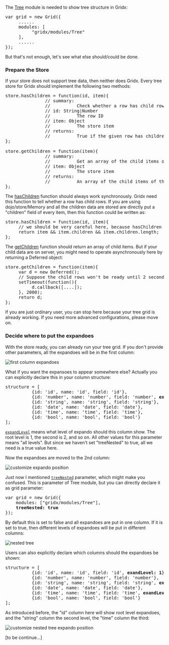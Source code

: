 The [Tree](http://oria.github.io/gridx/apidoc/index.html#1.2/gridx/modules/Tree) module is needed to show tree structure in Gridx:

<pre>
var grid = new Grid({
     ......
     modules: [
          "gridx/modules/Tree"
     ],
     ......
});
</pre>

But that's not enough, let's see what else should/could be done.

### Prepare the Store
If your store does not support tree data, then neither does Gridx. Every tree store for Gridx should implement the following two methods:

<pre>
store.hasChildren = function(id, item){
               // summary:
               //          Check whether a row has child rows. This function should not throw any error.
               // id: String|Number
               //          The row ID
               // item: Object
               //          The store item
               // returns:
               //          True if the given row has children, false otherwise.
};

store.getChildren = function(item){
               // summary:
               //          Get an array of the child items of the given row item.
               // item: Object
               //          The store item
               // returns:
               //          An array of the child items of the given row item.
};
</pre>

The [hasChildren](http://oria.github.io/gridx/apidoc/index.html#1.2/gridx/modules/Tree.__TreeStoreMixin#hasChildren) function should always work synchronously. Gridx need this function to tell whether a row has child rows. If you are using dojo/store/Memory and all the children data are stored are directly put a "children" field of every item, then this function could be written as:

<pre>
store.hasChildren = function(id, item){
     // we should be very careful here, because hasChildren should not throw.
     return item && item.children && item.children.length; 
};
</pre>

The [getChildren](http://oria.github.io/gridx/apidoc/index.html#1.2/gridx/modules/Tree.__TreeStoreMixin#getChildren) function should return an array of child items. But if your child data are on server, you might need to operate asynchronously here by returning a Deferred object:

<pre>
store.getChildren = function(item){
     var d = new Deferred();
     // Suppose the child rows won't be ready until 2 seconds later.
     setTimeout(function(){
          d.callback([....]);
     }, 2000);
     return d;
};
</pre>

If you are just ordinary user, you can stop here because your tree grid is already working. If you need more advanced configurations, please move on.

### Decide where to put the expandoes
With the store ready, you can already run your tree grid. If you don't provide other parameters, all the expandoes will be in the first column:

![first column expandoes](http://oria.github.io/gridx/tutor/image/gridx-13.png)

What if you want the expansoes to appear somewhere else? Actually you can explicitly declare this in your column structure:

<pre>
structure = [
          {id: 'id', name: 'id', field: 'id'},
          {id: 'number', name: 'number', field: 'number', <b>exandLevel: 'all'</b>},
          {id: 'string', name: 'string', field: 'string'},
          {id: 'date', name: 'date', field: 'date'},
          {id: 'time', name: 'time', field: 'time'},
          {id: 'bool', name: 'bool', field: 'bool'}
];
</pre>

[`expandLevel`](http://oria.github.io/gridx/apidoc/index.html#1.2/gridx/modules/Tree.__ColumnDefinition#expandLevel) means what level of expando should this column show. The root level is 1, the second is 2, and so on. All other values for this parameter means "all levels". But since we haven't set "treeNested" to true, all we need is a true value here.

Now the expandoes are moved to the 2nd column:

![customize expando position](http://oria.github.io/gridx/tutor/image/gridx-14.png)

Just now I mentioned [`treeNested`](http://oria.github.io/gridx/apidoc/index.html#1.2/gridx/modules/Tree#nested) parameter, which might make you confused. This is parameter of Tree module, but you can directly declare it as grid parameter:

<pre>
var grid = new Grid({
    modules: ["gridx/modules/Tree"],
    <b>treeNested: true</b>
});
</pre>

By default this is set to false and all expandoes are put in one column. If it is set to true, then different levels of expandoes will be put in different columns:

![nested tree](http://oria.github.io/gridx/tutor/image/gridx-15.png)

Users can also explicitly declare which columns should the expandoes be shown:

<pre>
structure = [
          {id: 'id', name: 'id', field: 'id', <b>exandLevel: 1</b>},
          {id: 'number', name: 'number', field: 'number'},
          {id: 'string', name: 'string', field: 'string', <b>exandLevel: 2</b>},
          {id: 'date', name: 'date', field: 'date'},
          {id: 'time', name: 'time', field: 'time', <b>exandLevel: 3</b>},
          {id: 'bool', name: 'bool', field: 'bool'}
];
</pre>

As introduced before, the "id" column here will show root level expandoes, and the "string" column the second level, the "time" column the third:

![customize nested tree expando position](http://oria.github.io/gridx/tutor/image/gridx-16.png)

[to be continue...]


